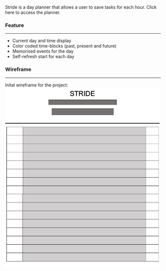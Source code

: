 Stride is a day planner that allows a user to save tasks for each hour. Click here to access the planner.

### Feature
____
- Current day and time display
- Color coded time-blocks (past, present and future)
- Memorised events for the day
- Self-refresh start for each day

### Wireframe
____
Inital wireframe for the project:
![wireframe plan for stride](./assets/img/wireframe.png)

